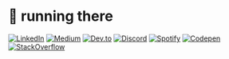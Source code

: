 # 🐯 running there
[![LinkedIn](https://img.shields.io/badge/LinkedIn-black?style=for-the-badge&logo=linkedin&logoColor=white)](https://linkedin.com/in/yagmurdal)
[![Medium](https://img.shields.io/badge/Medium-black?style=for-the-badge&logo=medium&logoColor=white)](https://medium.com/@yagmurdal)
[![Dev.to](https://img.shields.io/badge/Dev.to-black?style=for-the-badge&logo=dev.to&logoColor=white)](https://dev.to/yagmurdal)
[![Discord](https://img.shields.io/badge/Discord-black?style=for-the-badge&logo=discord&logoColor=white)](https://discordapp.com/users/ilungame)
[![Spotify](https://img.shields.io/badge/Spotify-black?style=for-the-badge&logo=spotify&logoColor=white)](https://open.spotify.com/user/yaagmurdaal)
[![Codepen](https://img.shields.io/badge/Codepen-black?style=for-the-badge&logo=codepen&logoColor=white)](https://codepen.io/yagmurdal)
[![StackOverflow](https://img.shields.io/badge/StackOverflow-black?style=for-the-badge&logo=stackoverflow&logoColor=white)](https://stackoverflow.com/users/15154857)
